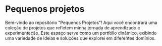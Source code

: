 # Pequenos projetos
Bem-vindo ao repositório "Pequenos Projetos"! Aqui você encontrará uma coleção de projetos que refletem minha jornada de aprendizado e experimentação. Este espaço serve como um portfólio dinâmico, exibindo uma variedade de ideias e soluções que explorei em diferentes domínios.
